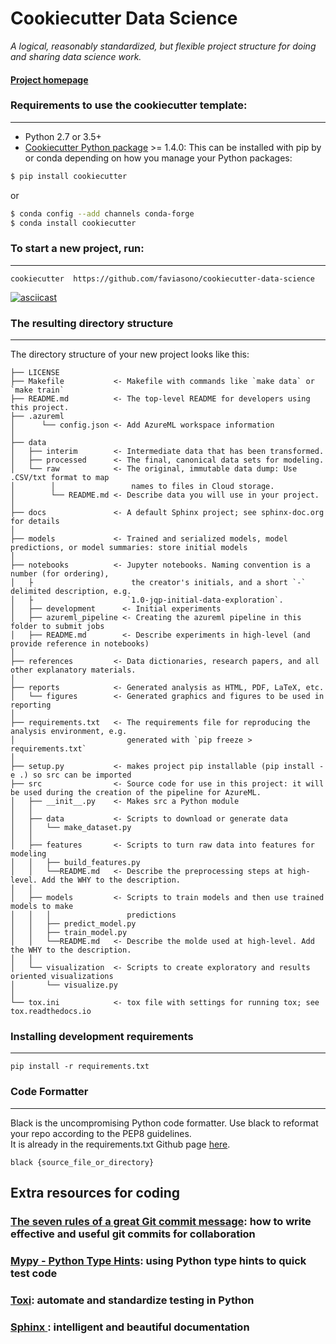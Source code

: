 # Cookiecutter Data Science

_A logical, reasonably standardized, but flexible project structure for doing and sharing data science work._




#### [Project homepage](http://drivendata.github.io/cookiecutter-data-science/)


### Requirements to use the cookiecutter template:
-----------
 - Python 2.7 or 3.5+
 - [Cookiecutter Python package](http://cookiecutter.readthedocs.org/en/latest/installation.html) >= 1.4.0: This can be installed with pip by or conda depending on how you manage your Python packages:

``` bash
$ pip install cookiecutter
```

or

``` bash
$ conda config --add channels conda-forge
$ conda install cookiecutter
```


### To start a new project, run:
------------

    cookiecutter  https://github.com/faviasono/cookiecutter-data-science


[![asciicast](https://asciinema.org/a/244658.svg)](https://asciinema.org/a/244658)


### The resulting directory structure
------------

The directory structure of your new project looks like this: 

```
├── LICENSE
├── Makefile           <- Makefile with commands like `make data` or `make train`
├── README.md          <- The top-level README for developers using this project.
├── .azureml     
│      └── config.json <- Add AzureML workspace information        
│
├── data              
│   ├── interim        <- Intermediate data that has been transformed.
│   ├── processed      <- The final, canonical data sets for modeling.
│   └── raw            <- The original, immutable data dump: Use .CSV/txt format to map 
│        │                 names to files in Cloud storage.                   
│        └── README.md <- Describe data you will use in your project.   
│
├── docs               <- A default Sphinx project; see sphinx-doc.org for details
│
├── models             <- Trained and serialized models, model predictions, or model summaries: store initial models
│
├── notebooks          <- Jupyter notebooks. Naming convention is a number (for ordering),
│   ├                      the creator's initials, and a short `-` delimited description, e.g.
│   ├                     `1.0-jqp-initial-data-exploration`.
│   ├── development      <- Initial experiments 
│   ├── azureml_pipeline <- Creating the azureml pipeline in this folder to submit jobs
│   ├── README.md        <- Describe experiments in high-level (and provide reference in notebooks)
│
├── references         <- Data dictionaries, research papers, and all other explanatory materials.
│
├── reports            <- Generated analysis as HTML, PDF, LaTeX, etc.
│   └── figures        <- Generated graphics and figures to be used in reporting
│
├── requirements.txt   <- The requirements file for reproducing the analysis environment, e.g.
│                         generated with `pip freeze > requirements.txt`
│
├── setup.py           <- makes project pip installable (pip install -e .) so src can be imported
├── src                <- Source code for use in this project: it will be used during the creation of the pipeline for AzureML.
│   ├── __init__.py    <- Makes src a Python module
│   │
│   ├── data           <- Scripts to download or generate data
│   │   └── make_dataset.py
│   │
│   ├── features       <- Scripts to turn raw data into features for modeling
│   │   ├── build_features.py
│   │   └──README.md   <- Describe the preprocessing steps at high-level. Add the WHY to the description.
│   │
│   ├── models         <- Scripts to train models and then use trained models to make
│   │   │                 predictions
│   │   ├── predict_model.py
│   │   ├── train_model.py
│   │   └──README.md   <- Describe the molde used at high-level. Add the WHY to the description.
│   │
│   └── visualization  <- Scripts to create exploratory and results oriented visualizations
│       └── visualize.py
│
└── tox.ini            <- tox file with settings for running tox; see tox.readthedocs.io
```


### Installing development requirements
------------

    pip install -r requirements.txt



### Code Formatter
------------
Black is the uncompromising Python code formatter. Use black to reformat your repo according to the PEP8 guidelines.\
It is already in the requirements.txt
Github page [here](https://github.com/psf/black).

    black {source_file_or_directory}


## Extra resources for coding

### [The seven rules of a great Git commit message](https://heady-booth-f73.notion.site/The-seven-rules-of-a-great-Git-commit-message-acd037698a574974b9b18edb6f72960d): how to write effective and useful git commits for collaboration

### [Mypy - Python Type Hints](https://heady-booth-f73.notion.site/Typing-ffa6a8b1f824451ca7d9542ef3030fcf): using Python type hints to quick test code


### [Toxi](https://tox.readthedocs.io): automate and standardize testing in Python

### [Sphinx ](https://www.sphinx-doc.org/en/master/): intelligent and beautiful documentation
